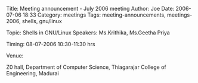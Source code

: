 Title: Meeting announcement - July 2006 meeting
Author: Joe
Date: 2006-07-06 18:33
Category: meetings
Tags: meeting-announcements, meetings-2006, shells, gnu/linux


Topic: Shells in GNU/Linux
Speakers: Ms.Krithika, Ms.Geetha Priya

Timing: 08-07-2006 10:30-11:30 hrs

Venue:

Z0 hall,
Department of Computer Science,
Thiagarajar College of Engineering,
Madurai